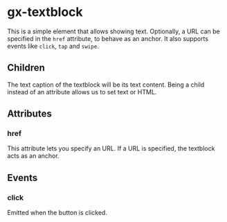 # gx-textblock

This is a simple element that allows showing text. Optionally, a URL can be specified in the `href` attribute, to behave as an anchor. It also supports events like `click`, `tap` and `swipe`.

## Children

The text caption of the textblock will be its text content. Being a child instead of an attribute allows us to set text or HTML.

## Attributes

### href
This attribute lets you specify an URL. If a URL is specified, the textblock acts as an anchor.

## Events

### click
Emitted when the button is clicked.

